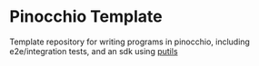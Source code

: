 # Pinocchio Template

Template repository for writing programs in pinocchio, including e2e/integration tests, and an sdk using [putils](https://github.com/bonedaddy/putils)